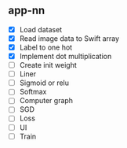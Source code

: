 ## app-nn

- [x] Load dataset
- [x] Read image data to Swift array
- [x] Label to one hot
- [x] Implement dot multiplication
- [ ] Create init weight
- [ ] Liner
- [ ] Sigmoid or relu
- [ ] Softmax
- [ ] Computer graph
- [ ] SGD
- [ ] Loss
- [ ] UI
- [ ] Train
